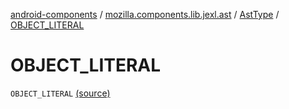 [android-components](../../index.md) / [mozilla.components.lib.jexl.ast](../index.md) / [AstType](index.md) / [OBJECT_LITERAL](./-o-b-j-e-c-t_-l-i-t-e-r-a-l.md)

# OBJECT_LITERAL

`OBJECT_LITERAL` [(source)](https://github.com/mozilla-mobile/android-components/blob/master/components/lib/jexl/src/main/java/mozilla/components/lib/jexl/ast/AstType.kt#L9)